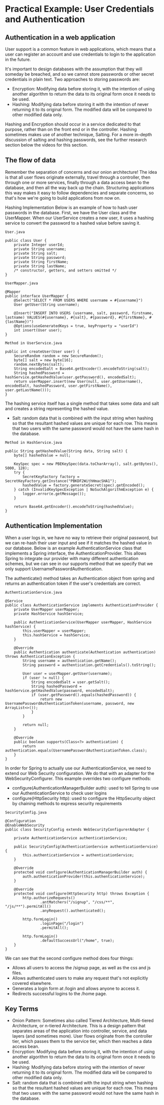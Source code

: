 # Practical Example: User Credentials and Authentication

## Authentication in a web application
User support is a common feature in web applications, which means that a user can register an account and use credentials to login to the application in the future.

It's important to design databases with the assumption that they will someday be breached, and so we cannot store passwords or other secret credentials in plain text. Two approaches to storing passwords are:

* Encryption: Modifying data before storing it, with the intention of using another algorithm to return the data to its original form once it needs to be used.
* Hashing: Modifying data before storing it with the intention of never returning it to its original form. The modified data will be compared to other modified data only.

Hashing and Encryption should occur in a service dedicated to that purpose, rather than on the front end or in the controller. Hashing sometimes makes use of another technique, Salting. For a more in-depth discussion of salting and hashing passwords, see the further research section below the videos for this section.

## The flow of data
Remember the separation of concerns and our onion architecture! The idea is that all user flows originate externally, travel through a controller, then through one or more services, finally through a data access bean to the database, and then all the way back up the chain. Structuring applications this way makes it easy to follow dependencies and separate concerns, so that's how we're going to build applications from now on.

Hashing Implementation
Below is an example of how to hash user passwords in the database. First, we have the User class and the UserMapper. When our UserService creates a new user, it uses a hashing service to convert the password to a hashed value before saving it.
```
User.java
```
```
public class User {
    private Integer userId;
    private String username;
    private String salt;
    private String password;
    private String firstName;
    private String lastName;
    /* constructor, getters, and setters omitted */
}
```
```
UserMapper.java
```
```
@Mapper
public interface UserMapper {
    @Select("SELECT * FROM USERS WHERE username = #{username}")
    User getUser(String username);

    @Insert("INSERT INTO USERS (username, salt, password, firstname, lastname) VALUES(#{username}, #{salt}, #{password}, #{firstName}, #{lastName})")
    @Options(useGeneratedKeys = true, keyProperty = "userId")
    int insert(User user);
}
```
```
Method in UserService.java
```
```
public int createUser(User user) {
    SecureRandom random = new SecureRandom();
    byte[] salt = new byte[16];
    random.nextBytes(salt);
    String encodedSalt = Base64.getEncoder().encodeToString(salt);
    String hashedPassword = hashService.getHashedValue(user.getPassword(), encodedSalt);
    return userMapper.insert(new User(null, user.getUsername(), encodedSalt, hashedPassword, user.getFirstName(), user.getLastName()));
}
```
The hashing service itself has a single method that takes some data and salt and creates a string representing the hashed value.
* Salt: random data that is combined with the input string when hashing so that the resultant hashed values are unique for each row. This means that two users with the same password would not have the same hash in the database.

```
Method in HashService.java
```
```
public String getHashedValue(String data, String salt) {
    byte[] hashedValue = null;

    KeySpec spec = new PBEKeySpec(data.toCharArray(), salt.getBytes(), 5000, 128);
    try {
        SecretKeyFactory factory = SecretKeyFactory.getInstance("PBKDF2WithHmacSHA1");
        hashedValue = factory.generateSecret(spec).getEncoded();
    } catch (InvalidKeySpecException | NoSuchAlgorithmException e) {
        logger.error(e.getMessage());
    }

    return Base64.getEncoder().encodeToString(hashedValue);
}
```
## Authentication Implementation
When a user logs in, we have no way to retrieve their original password, but we can re-hash their user input and see if it matches the hashed value in our database. Below is an example AuthenticationService class that implements a Spring interface, the AuthenticationProvider. This allows Spring to integrate our provider with many different authentication schemes, but we can see in our supports method that we specify that we only support UsernamePasswordAuthentication.

The authenticate() method takes an Authentication object from spring and returns an authentication token if the user's credentials are correct.
```
AuthenticationService.java
```
```
@Service
public class AuthenticationService implements AuthenticationProvider {
    private UserMapper userMapper;
    private HashService hashService;

    public AuthenticationService(UserMapper userMapper, HashService hashService) {
        this.userMapper = userMapper;
        this.hashService = hashService;
    }

    @Override
    public Authentication authenticate(Authentication authentication) throws AuthenticationException {
        String username = authentication.getName();
        String password = authentication.getCredentials().toString();

        User user = userMapper.getUser(username);
        if (user != null) {
            String encodedSalt = user.getSalt();
            String hashedPassword = hashService.getHashedValue(password, encodedSalt);
            if (user.getPassword().equals(hashedPassword)) {
                return new UsernamePasswordAuthenticationToken(username, password, new ArrayList<>());
            }
        }

        return null;
    }

    @Override
    public boolean supports(Class<?> authentication) {
        return authentication.equals(UsernamePasswordAuthenticationToken.class);
    }
}
```
In order for Spring to actually use our AuthenticationService, we need to extend our Web Security configuration. We do that with an adapter for the WebSecurityConfigurer. This example overrides two configure methods:

* configure(AuthenticationManagerBuilder auth): used to tell Spring to use our AuthenticationService to check user logins
* configure(HttpSecurity http): used to configure the HttpSecurity object by chaining methods to express security requirements

```
SecurityConfig.java
```
```
@Configuration
@EnableWebSecurity
public class SecurityConfig extends WebSecurityConfigurerAdapter {

    private AuthenticationService authenticationService;

    public SecurityConfig(AuthenticationService authenticationService) {
        this.authenticationService = authenticationService;
    }

    @Override
    protected void configure(AuthenticationManagerBuilder auth) {
        auth.authenticationProvider(this.authenticationService);
    }

    @Override
    protected void configure(HttpSecurity http) throws Exception {
        http.authorizeRequests()
                .antMatchers("/signup", "/css/**", "/js/**").permitAll()
                .anyRequest().authenticated();

        http.formLogin()
                .loginPage("/login")
                .permitAll();

        http.formLogin()
                .defaultSuccessUrl("/home", true);
    }
}
```

We can see that the second configure method does four things:
* Allows all users to access the /signup page, as well as the css and js files.
* Allows authenticated users to make any request that's not explicitly covered elsewhere.
* Generates a login form at /login and allows anyone to access it.
* Redirects successful logins to the /home page.

## Key Terms
* Onion Pattern: Sometimes also called Tiered Architecture, Multi-tiered Architecture, or n-tiered Architecture. This is a design pattern that separates areas of the application into controller, service, and data layers (and sometimes more). User flows originate from the controller tier, which passes them to the service tier, which then reaches a data access bean.
* Encryption: Modifying data before storing it, with the intention of using another algorithm to return the data to its original form once it needs to be used.
* Hashing: Modifying data before storing with the intention of never returning it to its original form. The modified data will be compared to other modified data only.
* Salt: random data that is combined with the input string when hashing so that the resultant hashed values are unique for each row. This means that two users with the same password would not have the same hash in the database.
